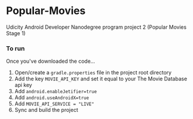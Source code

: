 # Popular-Movies

Udicity Android Developer Nanodegree program project 2 (Popular Movies Stage 1)

### To run
Once you've downloaded the code...
1. Open/create a `gradle.properties` file in the project root directory
2. Add the key `MOVIE_API_KEY` and set it equal to your The Movie Database api key
3. Add `android.enableJetifier=true`
4. Add `android.useAndroidX=true`
5. Add `MOVIE_API_SERVICE = "LIVE"`
3. Sync and build the project
